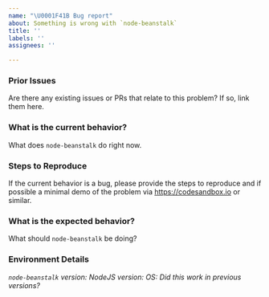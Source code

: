 ```yaml
---
name: "\U0001F41B Bug report"
about: Something is wrong with `node-beanstalk`
title: ''
labels: ''
assignees: ''

---
```


<!--
Thank you for contributing to open source!

Think you found a bug?
======================
The best bug report is a failing test in the repository as a pull request. Otherwise, please use the template below.
-->

### Prior Issues

Are there any existing issues or PRs that relate to this problem? If so, link them here.

### What is the current behavior?

What does `node-beanstalk` do right now.

### Steps to Reproduce

If the current behavior is a bug, please provide the steps to reproduce and if possible a minimal demo of the problem via https://codesandbox.io or similar.

### What is the expected behavior?

What should `node-beanstalk` be doing?

### Environment Details

_`node-beanstalk` version:_
_NodeJS version:_
_OS:_ 
_Did this work in previous versions?_
